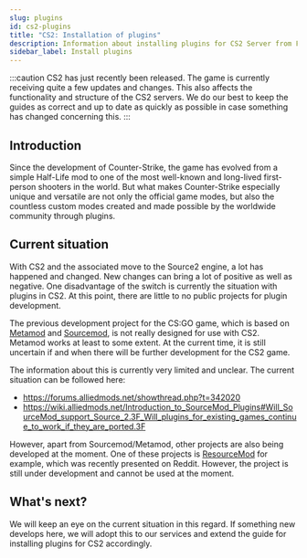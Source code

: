 ```yaml
---
slug: plugins
id: cs2-plugins
title: "CS2: Installation of plugins"
description: Information about installing plugins for CS2 Server from FSHOST
sidebar_label: Install plugins
---
```


:::caution
CS2 has just recently been released. The game is currently receiving quite a few updates and changes. This also affects the functionality and structure of the CS2 servers. We do our best to keep the guides as correct and up to date as quickly as possible in case something has changed concerning this. 
:::



## Introduction

Since the development of Counter-Strike, the game has evolved from a simple Half-Life mod to one of the most well-known and long-lived first-person shooters in the world. But what makes Counter-Strike especially unique and versatile are not only the official game modes, but also the countless custom modes created and made possible by the worldwide community through plugins.



## Current situation

With CS2 and the associated move to the Source2 engine, a lot has happened and changed. New changes can bring a lot of positive as well as negative. One disadvantage of the switch is currently the situation with plugins in CS2. At this point, there are little to no public projects for plugin development. 

The previous development project for the CS:GO game, which is based on [Metamod](https://www.sourcemm.net/) and [Sourcemod](https://www.sourcemod.net/), is not really designed for use with CS2. Metamod works at least to some extent. At the current time, it is still uncertain if and when there will be further development for the CS2 game. 

The information about this is currently very limited and unclear. The current situation can be followed here: 

- https://forums.alliedmods.net/showthread.php?t=342020
- https://wiki.alliedmods.net/Introduction_to_SourceMod_Plugins#Will_SourceMod_support_Source_2.3F_Will_plugins_for_existing_games_continue_to_work_if_they_are_ported.3F

However, apart from Sourcemod/Metamod, other projects are also being developed at the moment. One of these projects is [ResourceMod](https://resourcemod.net/) for example, which was recently presented on Reddit. However, the project is still under development and cannot be used at the moment. 



## What's next?

We will keep an eye on the current situation in this regard. If something new develops here, we will adopt this to our services and extend the guide for installing plugins for CS2 accordingly. 



